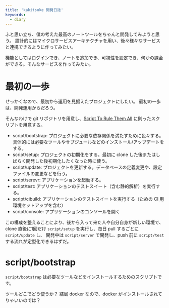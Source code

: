 ```yaml
---
title: 'kakitsuke 開発日誌'
keywords:
  - diary
---
```


ふと思い立ち、僕の考えた最高のノートツールをちゃんと開発してみようと思う。
設計的にはマイクロサービスアーキテクチャを用い、後々様々なサービスと連携できるように作ってみたい。

機能としてはログインでき、ノートを追加でき、可視性を設定でき、何かの課金ができる。そんなサービスを作ってみたい。

# 最初の一歩

せっかくなので、最初から運用を見据えたプロジェクトにしたい。
最初の一歩は、開発運用からだろう。

そんなわけで git リポジトリを用意し、[Script To Rule Them All](https://github.com/github/scripts-to-rule-them-all) に則ったスクリプトを用意する。

* script/bootstrap: プロジェクトに必要な依存関係を満たすために色々する。具体的には必要なツールやサブジュールなどのインストール/アップデートをする。
* script/setup: プロジェクトの初期化をする。最初に clone した後またはしばらく開発した後初期化したくなった時に使う。
* script/update: プロジェクトを更新する。データベースの定義変更や、設定ファイルの変更などを行う。
* script/serevr: アプリケーションを起動する。
* script/test: アプリケーションのテストスイート（含む静的解析）を実行する。
* script/cibuild: アプリケーションのテストスイートを実行する（ための CI 用環境セットアップを含む）
* script/console: アプリケーションのコンソールを開く

この構成を整えることにより、後から入って来た人や自分自身が新しい環境で、
clone 直後に1回だけ `script/setup` を実行し、毎日 pull するごとに `script/update` し、
開発中は `script/server` で開発し、push 前に `script/test` する流れが定型化できるはずだ。

# script/bootstrap

`script/bootstrap` は必要なツールなどをインストールするためのスクリプトです。

ツールどこでどう使うか？
結局 docker なので、docker がインストールされてりゃいいのでは？

